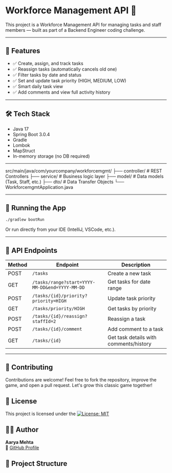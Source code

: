 # Workforce Management API 🚀

This project is a Workforce Management API for managing tasks and staff members — built as part of a Backend Engineer coding challenge.

---

## 🧩 Features

- ✅ Create, assign, and track tasks  
- ✅ Reassign tasks (automatically cancels old one)  
- ✅ Filter tasks by date and status  
- ✅ Set and update task priority (HIGH, MEDIUM, LOW)  
- ✅ Smart daily task view  
- ✅ Add comments and view full activity history  

---

## 🛠 Tech Stack

- Java 17  
- Spring Boot 3.0.4  
- Gradle  
- Lombok  
- MapStruct  
- In-memory storage (no DB required)  

---
src/main/java/com/yourcompany/workforcemgmt/
├── controller/ # REST Controllers
├── service/ # Business logic layer
├── model/ # Data models (Task, Staff, etc.)
├── dto/ # Data Transfer Objects
└── WorkforcemgmtApplication.java


---

## 🚀 Running the App

```bash
./gradlew bootRun
```
Or run directly from your IDE (IntelliJ, VSCode, etc.).

---

## 🔗 API Endpoints
| Method | Endpoint                                       | Description                            |
| ------ | ---------------------------------------------- | -------------------------------------- |
| POST   | `/tasks`                                       | Create a new task                      |
| GET    | `/tasks/range?start=YYYY-MM-DD&end=YYYY-MM-DD` | Get tasks for date range               |
| POST   | `/tasks/{id}/priority?priority=HIGH`           | Update task priority                   |
| GET    | `/tasks/priority/HIGH`                         | Get tasks by priority                  |
| POST   | `/tasks/{id}/reassign?staffId=2`               | Reassign a task                        |
| POST   | `/tasks/{id}/comment`                          | Add comment to a task                  |
| GET    | `/tasks/{id}`                                  | Get task details with comments/history |

---

## 🤝 Contributing
Contributions are welcome!
Feel free to fork the repository, improve the game, and open a pull request. Let's grow this classic game together!

## 📄 License
This project is licensed under the [![License: MIT](https://img.shields.io/badge/License-MIT-blue.svg)](./LICENSE)

## 👩‍💻 Author
**Aarya Mehta**  
🔗 [GitHub Profile](https://github.com/AaryaMehta2506)


## 📁 Project Structure

